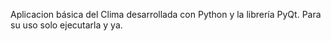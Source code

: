 Aplicacion básica del Clima desarrollada con Python y la librería PyQt.
Para su uso solo ejecutarla y ya.
